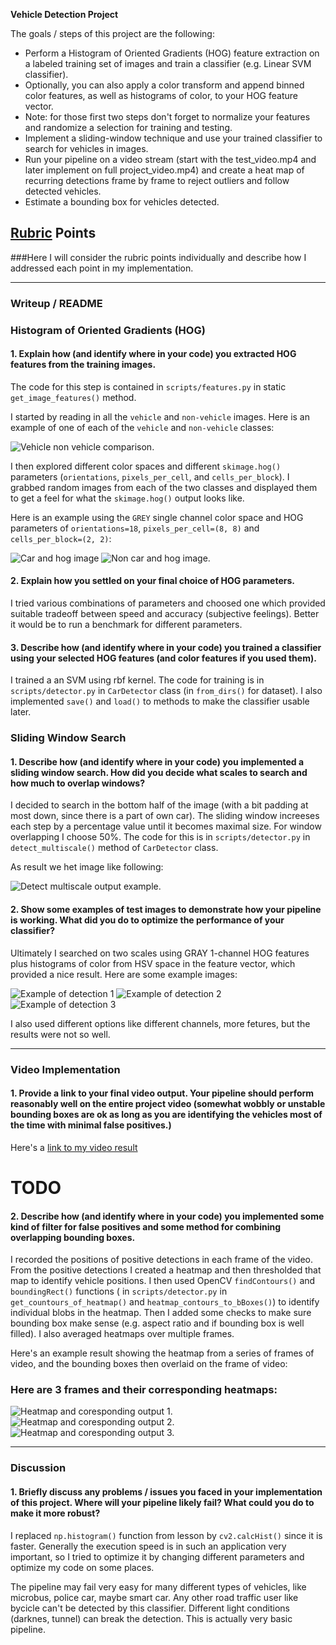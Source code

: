 **Vehicle Detection Project**

The goals / steps of this project are the following:

* Perform a Histogram of Oriented Gradients (HOG) feature extraction on a labeled training set of images and train a classifier (e.g. Linear SVM classifier).
* Optionally, you can also apply a color transform and append binned color features, as well as histograms of color, to your HOG feature vector. 
* Note: for those first two steps don't forget to normalize your features and randomize a selection for training and testing.
* Implement a sliding-window technique and use your trained classifier to search for vehicles in images.
* Run your pipeline on a video stream (start with the test_video.mp4 and later implement on full project_video.mp4) and create a heat map of recurring detections frame by frame to reject outliers and follow detected vehicles.
* Estimate a bounding box for vehicles detected.

[//]: # (Image References)
[image1]: ./output_images/car_non_car_example.png
[image2]: ./output_images/new_car_and_hog.png
[image22]: ./output_images/new_noncar_and_hog.png
[image3]: ./output_images/detect_multiscale_result.png
[image4]: ./output_images/example1.png
[image5]: ./output_images/example2.png
[image6]: ./output_images/example3.

[image55]: ./output_images/heatmap_output1.png
[image66]: ./output_images/heatmap_output2.png
[image77]: ./output_images/heatmap_output4.png

[image7]: ./examples/output_bboxes.png
[video1]: ./out_project_video.mp4

## [Rubric](https://review.udacity.com/#!/rubrics/513/view) Points
###Here I will consider the rubric points individually and describe how I addressed each point in my implementation.  

---
### Writeup / README

### Histogram of Oriented Gradients (HOG)

#### 1. Explain how (and identify where in your code) you extracted HOG features from the training images.

The code for this step is contained in `scripts/features.py` in static `get_image_features()` method.  

I started by reading in all the `vehicle` and `non-vehicle` images.  Here is an example of one of each of the `vehicle` and `non-vehicle` classes:

![Vehicle non vehicle comparison.][image1]

I then explored different color spaces and different `skimage.hog()` parameters (`orientations`, `pixels_per_cell`, and `cells_per_block`).  I grabbed random images from each of the two classes and displayed them to get a feel for what the `skimage.hog()` output looks like.

Here is an example using the `GREY` single channel color space and HOG parameters of `orientations=18`, `pixels_per_cell=(8, 8)` and `cells_per_block=(2, 2)`:


![Car and hog image][image2]  ![Non car and hog image.][image22]

#### 2. Explain how you settled on your final choice of HOG parameters.

I tried various combinations of parameters and choosed one which provided suitable tradeoff between speed and accuracy (subjective feelings).
Better it would be to run a benchmark for different parameters.

#### 3. Describe how (and identify where in your code) you trained a classifier using your selected HOG features (and color features if you used them).

I trained a an SVM using rbf kernel. The code for training is in `scripts/detector.py` in `CarDetector` class (in `from_dirs()` for dataset). I also implemented `save()` and `load()` to methods to make the classifier usable later.

### Sliding Window Search

#### 1. Describe how (and identify where in your code) you implemented a sliding window search.  How did you decide what scales to search and how much to overlap windows?

I decided to search in the bottom half of the image (with a bit padding at most down, since there is a part of own car). The sliding window increeses each step by a percentage value until it becomes maximal size. For window overlapping I choose 50%. The code for this is in `scripts/detector.py` in `detect_multiscale()` method of `CarDetector` class. 

As result we het image like following:

![Detect multiscale output example.][image3]

#### 2. Show some examples of test images to demonstrate how your pipeline is working.  What did you do to optimize the performance of your classifier?


Ultimately I searched on two scales using GRAY 1-channel HOG features plus histograms of color from HSV space in the feature vector, which provided a nice result.  Here are some example images:

![Example of detection 1][image4]
![Example of detection 2][image5]
![Example of detection 3][image6]

I also used different options like different channels, more fetures, but the results were not so well.

---

### Video Implementation

#### 1. Provide a link to your final video output.  Your pipeline should perform reasonably well on the entire project video (somewhat wobbly or unstable bounding boxes are ok as long as you are identifying the vehicles most of the time with minimal false positives.)
Here's a [link to my video result](./out_project_video.mp4)
# TODO

#### 2. Describe how (and identify where in your code) you implemented some kind of filter for false positives and some method for combining overlapping bounding boxes.

I recorded the positions of positive detections in each frame of the video.  From the positive detections I created a heatmap and then thresholded that map to identify vehicle positions.  I then used OpenCV `findContours()` and `boundingRect()` functions ( in `scripts/detector.py` in `get_countours_of_heatmap()` and `heatmap_contours_to_bBoxes()`)  to identify individual blobs in the heatmap.  Then I added some checks to make sure bounding box make sense (e.g. aspect ratio and if bounding box is well filled). I also averaged heatmaps over multiple frames.

Here's an example result showing the heatmap from a series of frames of video, and the bounding boxes then overlaid on the frame of video:

### Here are 3 frames and their corresponding heatmaps:

![Heatmap and coresponding output 1.][image55]
![Heatmap and coresponding output 2.][image66]
![Heatmap and coresponding output 3.][image77]



---

### Discussion

#### 1. Briefly discuss any problems / issues you faced in your implementation of this project.  Where will your pipeline likely fail?  What could you do to make it more robust?

I replaced `np.histogram()` function from lesson by `cv2.calcHist()` since it is faster. Generally the execution speed is in such an application very important, so I tried to optimize it by changing different parameters and optimize my code on some places. 

The pipeline may fail very easy for many different types of vehicles, like microbus, police car, maybe smart car. Any other road traffic user like bycicle can't be detected by this classifier. Different light conditions (darknes, tunnel)
can break the detection. This is actually very basic pipeline.

